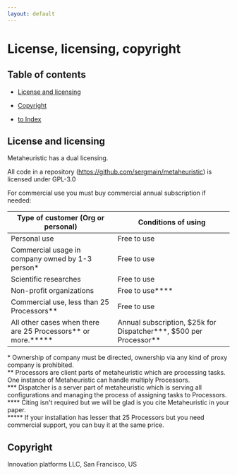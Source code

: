 ```yaml
---
layout: default
---
```


# License, licensing, copyright

## Table of contents

- [License and licensing](#license-and-licensing)
- [Copyright](#copyright)

- [to Index](/index)

## License and licensing
Metaheuristic has a dual licensing.

All code in a repository (https://github.com/sergmain/metaheuristic) is licensed under GPL-3.0  

For commercial use you must buy commercial annual subscription if needed:

| Type of customer (Org or personal)                                  | Conditions of using                                                    |
|---------------------------------------------------------------------|------------------------------------------------------------------------|
| Personal use                                                        | Free to use                                                            |  
| Commercial usage in company owned by 1-3 person\*                   | Free to use                                                            |  
| Scientific researches                                               | Free to use                                                            |  
| Non-profit organizations                                            | Free to use\*\*\*\*                                                    |  
| Commercial use, less than 25 Processors\*\*                         | Free to use                                                            | 
| All other cases when there are 25 Processors\*\* or more.\*\*\*\*\* | Annual subscription, $25k for Dispatcher\*\*\*, $500 per Processor\*\* | 

\* Ownership of company must be directed, ownership via any kind of proxy company is prohibited.  
\*\* Processors are client parts of metaheuristic which are processing tasks. 
One instance of Metaheuristic can handle multiply Processors.   
\*\*\* Dispatcher is a server part of metaheuristic which is serving all configurations 
and managing the process of assigning tasks to Processors.   
\*\*\*\* Citing isn't required but we will be glad is you cite Metaheuristic in your paper.   
\*\*\*\*\* If your installation has lesser that 25 Processors but you need commercial support, 
you can buy it at the same price. 

## Copyright
Innovation platforms LLC, San Francisco, US 